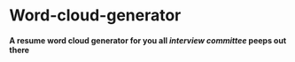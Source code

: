 # Word-cloud-generator
#### A resume word cloud generator for you all _interview committee_ peeps out there
